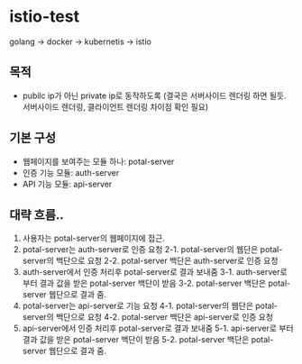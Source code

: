 # istio-test

golang -> docker -> kubernetis -> istio 

## 목적
 - pubilc ip가 아닌 private ip로 동작하도록
   (결국은 서버사이드 렌더링 하면 될듯. 서버사이드 렌더링, 클라이언트 렌더링 차이점 확인 필요)

## 기본 구성
 - 웹페이지를 보여주는 모듈 하나: potal-server
 - 인증 기능 모듈: auth-server
 - API 기능 모듈: api-server


## 대략 흐름..
 1. 사용자는 potal-server의 웹페이지에 접근.
 2. potal-server는 auth-server로 인증 요청
    2-1. potal-server의 웹단은 potal-server의 백단으로 요청
    2-2. potal-server 백단은 auth-server로 인증 요청
 3. auth-server에서 인증 처리후 potal-server로 결과 보내줌
    3-1. auth-server로 부터 결과 값을 받은 potal-server 백단이 받음
    3-2. potal-server 백단은 potal-server 웹단으로 결과 줌.
 4. potal-server는 api-server로 기능 요청
    4-1. potal-server의 웹단은 potal-server의 백단으로 요청
    4-2. potal-server 백단은 api-server로 인증 요청
 5. api-server에서 인증 처리후 potal-server로 결과 보내줌
    5-1. api-server로 부터 결과 값을 받은 potal-server 백단이 받음
    5-2. potal-server 백단은 potal-server 웹단으로 결과 줌.

